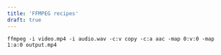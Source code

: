 ```yaml
---
title: 'FFMPEG recipes'
draft: true
---
```


`ffmpeg -i video.mp4 -i audio.wav -c:v copy -c:a aac -map 0:v:0 -map 1:a:0 output.mp4`